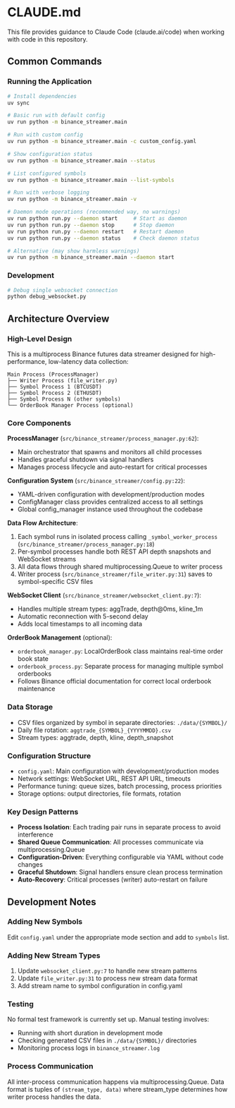 # CLAUDE.md

This file provides guidance to Claude Code (claude.ai/code) when working with code in this repository.

## Common Commands

### Running the Application
```bash
# Install dependencies
uv sync

# Basic run with default config
uv run python -m binance_streamer.main

# Run with custom config
uv run python -m binance_streamer.main -c custom_config.yaml

# Show configuration status
uv run python -m binance_streamer.main --status

# List configured symbols
uv run python -m binance_streamer.main --list-symbols

# Run with verbose logging
uv run python -m binance_streamer.main -v

# Daemon mode operations (recommended way, no warnings)
uv run python run.py --daemon start     # Start as daemon
uv run python run.py --daemon stop      # Stop daemon
uv run python run.py --daemon restart   # Restart daemon
uv run python run.py --daemon status    # Check daemon status

# Alternative (may show harmless warnings)
uv run python -m binance_streamer.main --daemon start
```

### Development
```bash
# Debug single websocket connection
python debug_websocket.py
```

## Architecture Overview

### High-Level Design
This is a multiprocess Binance futures data streamer designed for high-performance, low-latency data collection:

```
Main Process (ProcessManager)
├── Writer Process (file_writer.py)
├── Symbol Process 1 (BTCUSDT) 
├── Symbol Process 2 (ETHUSDT)
├── Symbol Process N (other symbols)
└── OrderBook Manager Process (optional)
```

### Core Components

**ProcessManager** (`src/binance_streamer/process_manager.py:62`): 
- Main orchestrator that spawns and monitors all child processes
- Handles graceful shutdown via signal handlers
- Manages process lifecycle and auto-restart for critical processes

**Configuration System** (`src/binance_streamer/config.py:22`):
- YAML-driven configuration with development/production modes
- ConfigManager class provides centralized access to all settings
- Global config_manager instance used throughout the codebase

**Data Flow Architecture**:
1. Each symbol runs in isolated process calling `_symbol_worker_process` (`src/binance_streamer/process_manager.py:18`)
2. Per-symbol processes handle both REST API depth snapshots and WebSocket streams
3. All data flows through shared multiprocessing.Queue to writer process
4. Writer process (`src/binance_streamer/file_writer.py:31`) saves to symbol-specific CSV files

**WebSocket Client** (`src/binance_streamer/websocket_client.py:7`):
- Handles multiple stream types: aggTrade, depth@0ms, kline_1m
- Automatic reconnection with 5-second delay
- Adds local timestamps to all incoming data

**OrderBook Management** (optional):
- `orderbook_manager.py`: LocalOrderBook class maintains real-time order book state
- `orderbook_process.py`: Separate process for managing multiple symbol orderbooks
- Follows Binance official documentation for correct local orderbook maintenance

### Data Storage
- CSV files organized by symbol in separate directories: `./data/{SYMBOL}/`
- Daily file rotation: `aggtrade_{SYMBOL}_{YYYYMMDD}.csv`
- Stream types: aggtrade, depth, kline, depth_snapshot

### Configuration Structure
- `config.yaml`: Main configuration with development/production modes
- Network settings: WebSocket URL, REST API URL, timeouts
- Performance tuning: queue sizes, batch processing, process priorities
- Storage options: output directories, file formats, rotation

### Key Design Patterns
- **Process Isolation**: Each trading pair runs in separate process to avoid interference
- **Shared Queue Communication**: All processes communicate via multiprocessing.Queue
- **Configuration-Driven**: Everything configurable via YAML without code changes
- **Graceful Shutdown**: Signal handlers ensure clean process termination
- **Auto-Recovery**: Critical processes (writer) auto-restart on failure

## Development Notes

### Adding New Symbols
Edit `config.yaml` under the appropriate mode section and add to `symbols` list.

### Adding New Stream Types
1. Update `websocket_client.py:7` to handle new stream patterns
2. Update `file_writer.py:31` to process new stream data format
3. Add stream name to symbol configuration in config.yaml

### Testing
No formal test framework is currently set up. Manual testing involves:
- Running with short duration in development mode
- Checking generated CSV files in `./data/{SYMBOL}/` directories
- Monitoring process logs in `binance_streamer.log`

### Process Communication
All inter-process communication happens via multiprocessing.Queue. Data format is tuples of `(stream_type, data)` where stream_type determines how writer process handles the data.